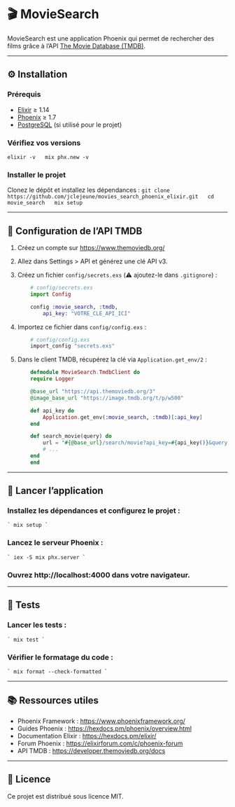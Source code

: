 # 🎬 MovieSearch

MovieSearch est une application Phoenix qui permet de rechercher des films grâce à l’API [The Movie Database (TMDB)](https://www.themoviedb.org/).

---

## ⚙️ Installation

### Prérequis

- [Elixir](https://elixir-lang.org/install.html) ≥ 1.14  
- [Phoenix](https://hexdocs.pm/phoenix/installation.html) ≥ 1.7  
- [PostgreSQL](https://www.postgresql.org/download/) (si utilisé pour le projet)

### Vérifiez vos versions
`
    elixir -v  
    mix phx.new -v  
`


### Installer le projet

Clonez le dépôt et installez les dépendances :
`
    git clone https://github.com/jclejeune/movies_search_phoenix_elixir.git  
    cd movie_search  
    mix setup  
`

---

## 🔑 Configuration de l’API TMDB

1. Créez un compte sur https://www.themoviedb.org/  

2. Allez dans Settings > API et générez une clé API v3.  

3. Créez un fichier `config/secrets.exs` (⚠️ ajoutez-le dans `.gitignore`) :

    ```elixir
        # config/secrets.exs
        import Config

        config :movie_search, :tmdb,
            api_key: "VOTRE_CLE_API_ICI"
    ```

4. Importez ce fichier dans `config/config.exs` :

    ```elixir
        # config/config.exs
        import_config "secrets.exs"
    ```

5. Dans le client TMDB, récupérez la clé via `Application.get_env/2` :

    ```elixir
        defmodule MovieSearch.TmdbClient do
        require Logger

        @base_url "https://api.themoviedb.org/3"
        @image_base_url "https://image.tmdb.org/t/p/w500"

        def api_key do
            Application.get_env(:movie_search, :tmdb)[:api_key]
        end

        def search_movie(query) do
            url = "#{@base_url}/search/movie?api_key=#{api_key()}&query=#{URI.encode(query)}"
            # ...
        end
        end
    ```

---

## 🚀 Lancer l’application

### Installez les dépendances et configurez le projet :  

    ` mix setup `

### Lancez le serveur Phoenix :  

    ` iex -S mix phx.server `

### Ouvrez http://localhost:4000 dans votre navigateur.

---

## 🧪 Tests

### Lancer les tests :  

    ` mix test `

### Vérifier le formatage du code :  

    ` mix format --check-formatted `
---

## 📚 Ressources utiles

- Phoenix Framework : https://www.phoenixframework.org/  
- Guides Phoenix : https://hexdocs.pm/phoenix/overview.html  
- Documentation Elixir : https://hexdocs.pm/elixir/  
- Forum Phoenix : https://elixirforum.com/c/phoenix-forum  
- API TMDB : https://developer.themoviedb.org/docs  

---

## 📜 Licence

Ce projet est distribué sous licence MIT.  


